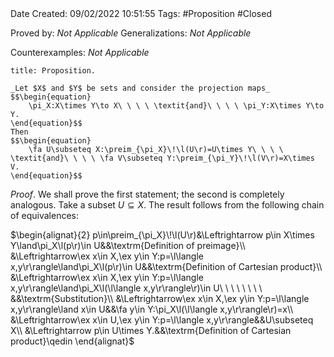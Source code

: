 <br />
<br />

Date Created: 09/02/2022 10:51:55
Tags: #Proposition #Closed 

Proved by: _Not Applicable_
Generalizations: _Not Applicable_

Counterexamples: _Not Applicable_

``` ad-Proposition
title: Proposition.

_Let $X$ and $Y$ be sets and consider the projection maps_
$$\begin{equation}
    \pi_X:X\times Y\to X\ \ \ \ \textit{and}\ \ \ \ \pi_Y:X\times Y\to Y.
\end{equation}$$
Then
$$\begin{equation}
    \fa U\subseteq X:\preim_{\pi_X}\!\l(U\r)=U\times Y\ \ \ \ \textit{and}\ \ \ \ \fa V\subseteq Y:\preim_{\pi_Y}\!\l(V\r)=X\times V.
\end{equation}$$

```

_Proof_. We shall prove the first statement; the second is completely analogous. Take a subset $U\subseteq X$. The result follows from the following chain of equivalences:

$\begin{alignat}{2}
    p\in\preim_{\pi_X}\!\l(U\r)&\Leftrightarrow p\in X\times Y\land\pi_X\l(p\r)\in U&&\textrm{Definition of preimage}\\
    &\Leftrightarrow\ex x\in X,\ex y\in Y:p=\l\langle x,y\r\rangle\land\pi_X\l(p\r)\in U&&\textrm{Definition of Cartesian product}\\
    &\Leftrightarrow\ex x\in X,\ex y\in Y:p=\l\langle x,y\r\rangle\land\pi_X\l(\l\langle x,y\r\rangle\r)\in U\ \ \ \ \ \ \ \ &&\textrm{Substitution}\\
    &\Leftrightarrow\ex x\in X,\ex y\in Y:p=\l\langle x,y\r\rangle\land x\in U&&\fa y\in Y:\pi_X\l(\l\langle x,y\r\rangle\r)=x\\
    &\Leftrightarrow\ex x\in U,\ex y\in Y:p=\l\langle x,y\r\rangle&&U\subseteq X\\
    &\Leftrightarrow p\in U\times Y.&&\textrm{Definition of Cartesian product}\qedin
\end{alignat}$
